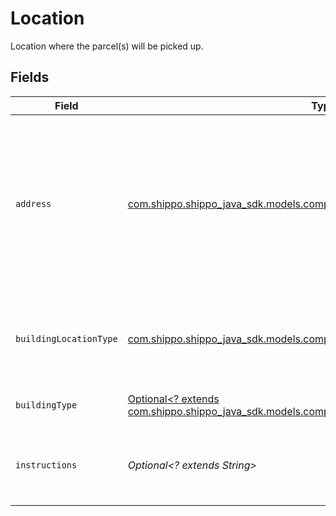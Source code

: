 # Location

Location where the parcel(s) will be picked up.


## Fields

| Field                                                                                                                                                                                                                                                           | Type                                                                                                                                                                                                                                                            | Required                                                                                                                                                                                                                                                        | Description                                                                                                                                                                                                                                                     | Example                                                                                                                                                                                                                                                         |
| --------------------------------------------------------------------------------------------------------------------------------------------------------------------------------------------------------------------------------------------------------------- | --------------------------------------------------------------------------------------------------------------------------------------------------------------------------------------------------------------------------------------------------------------- | --------------------------------------------------------------------------------------------------------------------------------------------------------------------------------------------------------------------------------------------------------------- | --------------------------------------------------------------------------------------------------------------------------------------------------------------------------------------------------------------------------------------------------------------- | --------------------------------------------------------------------------------------------------------------------------------------------------------------------------------------------------------------------------------------------------------------- |
| `address`                                                                                                                                                                                                                                                       | [com.shippo.shippo_java_sdk.models.components.AddressCompleteCreateRequest](../../models/components/AddressCompleteCreateRequest.md)                                                                                                                            | :heavy_check_mark:                                                                                                                                                                                                                                              | The pickup address, which includes your name, company name, street address, city, state, zip code, <br/>country, phone number, and email address (strings). Special characters should not be included in <br/>any address element, especially name, company, and email. |                                                                                                                                                                                                                                                                 |
| `buildingLocationType`                                                                                                                                                                                                                                          | [com.shippo.shippo_java_sdk.models.components.BuildingLocationType](../../models/components/BuildingLocationType.md)                                                                                                                                            | :heavy_check_mark:                                                                                                                                                                                                                                              | Where your parcels will be available for pickup. "Security Deck" and "Shipping Dock" are only <br/>supported for DHL Express.                                                                                                                                   | Front Door                                                                                                                                                                                                                                                      |
| `buildingType`                                                                                                                                                                                                                                                  | [Optional<? extends com.shippo.shippo_java_sdk.models.components.BuildingType>](../../models/components/BuildingType.md)                                                                                                                                        | :heavy_minus_sign:                                                                                                                                                                                                                                              | The type of building where the pickup is located.                                                                                                                                                                                                               | apartment                                                                                                                                                                                                                                                       |
| `instructions`                                                                                                                                                                                                                                                  | *Optional<? extends String>*                                                                                                                                                                                                                                    | :heavy_minus_sign:                                                                                                                                                                                                                                              | Pickup instructions for the courier. This is a mandatory field if the building_location_type is "Other".                                                                                                                                                        | Behind screen door                                                                                                                                                                                                                                              |